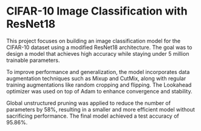 # CIFAR-10 Image Classification with ResNet18

This project focuses on building an image classification model for the CIFAR-10 dataset using a modified ResNet18 architecture. The goal was to design a model that achieves high accuracy while staying under 5 million trainable parameters.

To improve performance and generalization, the model incorporates data augmentation techniques such as Mixup and CutMix, along with regular training augmentations like random cropping and flipping. The Lookahead optimizer was used on top of Adam to enhance convergence and stability.

Global unstructured pruning was applied to reduce the number of parameters by 58%, resulting in a smaller and more efficient model without sacrificing performance. The final model achieved a test accuracy of 95.86%.
